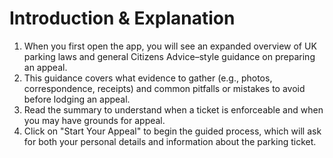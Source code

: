 # Introduction & Explanation

1. When you first open the app, you will see an expanded overview of UK parking laws and general Citizens Advice–style guidance on preparing an appeal. 
2. This guidance covers what evidence to gather (e.g., photos, correspondence, receipts) and common pitfalls or mistakes to avoid before lodging an appeal.
3. Read the summary to understand when a ticket is enforceable and when you may have grounds for appeal.
4. Click on "Start Your Appeal" to begin the guided process, which will ask for both your personal details and information about the parking ticket.
